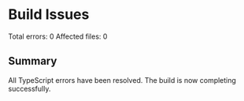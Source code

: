 # Build Issues

Total errors: 0
Affected files: 0

## Summary
All TypeScript errors have been resolved. The build is now completing successfully. 